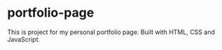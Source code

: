 # portfolio-page
This is project for my personal portfolio page. Built with HTML, CSS and JavaScript.
